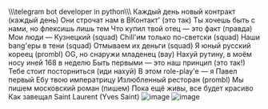 \\\\\telegram bot developer in python\\\\\\
Каждый день новый контракт (каждый день)
Они строчат нам в ВКонтакт' (это так)
Ты хочешь быть с нами, но флексишь лишь тем
Что купил твой отец — это факт (правда)
Мои люди — Кузнецкий (squad)
Chill'им только по-светски (squad)
Наши bang'еры в тени (squad)
Отмываем их деньги (squad)
Я юный русский кореец (prombl)
OG, но снаружи младенец (вау)
Нахуй рутину, в моём носу иней
168 в неделю
Быть первыми — это наш принцип (это так!)
Тебе стоит посторниться (иди нахуй)
В этом role-play'e — я Павел первый
Ебу твою императрицу
Излюбленный ресторан (prombl)
Мы пишем московский роман (пишем)
Пока ещё живы, все будет красиво
Как завещал Saint Laurent (Yves Saint)
![image](https://github.com/kamiq1337/kamiq1337/assets/165278490/9c20e0fe-d222-4bf4-b4ad-ae826cf94d24)
![image](https://github.com/kamiq1337/kamiq1337/assets/165278490/9cf18789-ac68-4f4a-94c6-9ef77460c4ae)



